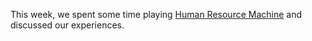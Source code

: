 This week, we spent some time playing [Human Resource Machine](https://tomorrowcorporation.com/humanresourcemachine) and discussed our experiences.
